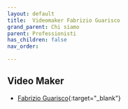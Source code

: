 ```yaml
---
layout: default
title:  Videomaker Fabrizio Guarisco
grand_parent: Chi siamo
parent: Professionisti
has_children: false
nav_order: 

---
```


## Video Maker
- [Fabrizio Guarisco](https://www.instagram.com/patty_ferrari/){:target="_blank"}
